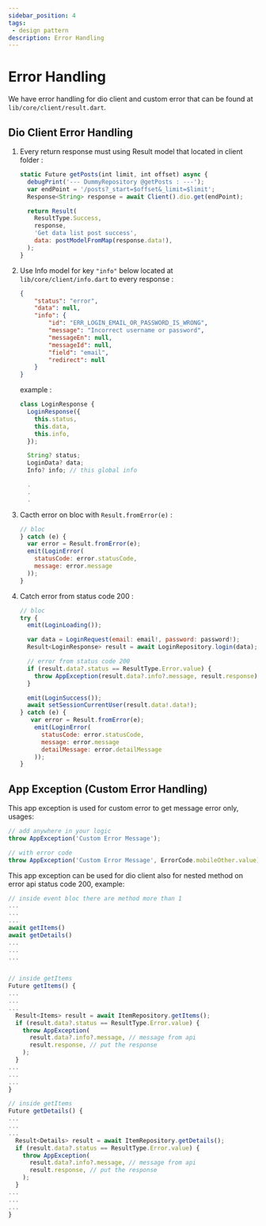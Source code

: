 ```yaml
---
sidebar_position: 4
tags: 
 - design pattern
description: Error Handling
---
```


# Error Handling

We have error handling for dio client and custom error that can be found at  `lib/core/client/result.dart`.

## Dio Client Error Handling
1. Every return response must using Result model that located in client folder :

    ```js
    static Future getPosts(int limit, int offset) async {
      debugPrint('--- DummyRepository @getPosts : ---');
      var endPoint = '/posts?_start=$offset&_limit=$limit';
      Response<String> response = await Client().dio.get(endPoint);

      return Result(
        ResultType.Success,
        response,
        'Get data list post success',
        data: postModelFromMap(response.data!),
      );
    }
    ```
2. Use Info model for key `"info"` below located at `lib/core/client/info.dart` to every response :
   
    ```json
    {
        "status": "error",
        "data": null,
        "info": {
            "id": "ERR_LOGIN_EMAIL_OR_PASSWORD_IS_WRONG",
            "message": "Incorrect username or password",
            "messageEn": null,
            "messageId": null,
            "field": "email",
            "redirect": null
        }
    }
    ```
    
    example :
    ```js
    class LoginResponse {
      LoginResponse({
        this.status,
        this.data,
        this.info,
      });

      String? status;
      LoginData? data;
      Info? info; // this global info

      .
      .
      .
    ```

3. Cacth error on bloc with `Result.fromError(e)` :
 
    ```js
    // bloc
    } catch (e) {
      var error = Result.fromError(e);
      emit(LoginError(
        statusCode: error.statusCode,
        message: error.message
      ));
    }
    ```

4. Catch error from status code 200 :
   
    ```js
    // bloc
    try {
      emit(LoginLoading());

      var data = LoginRequest(email: email!, password: password!);
      Result<LoginResponse> result = await LoginRepository.login(data);

      // error from status code 200
      if (result.data?.status == ResultType.Error.value) {
        throw AppException(result.data?.info?.message, result.response);
      }

      emit(LoginSuccess());
      await setSessionCurrentUser(result.data!.data!);
    } catch (e) {
       var error = Result.fromError(e);
        emit(LoginError(
          statusCode: error.statusCode,
          message: error.message
          detailMessage: error.detailMessage
        ));
    }
    ```

  
## App Exception (Custom Error Handling)

This app exception is used for custom error to get message error only, usages:


```js
// add anywhere in your logic
throw AppException('Custom Error Message');

// with error code
throw AppException('Custom Error Message', ErrorCode.mobileOther.value);
```


This app exception can be used for dio client also for nested method on error api status code 200, example:

```js
// inside event bloc there are method more than 1
...
...
...
await getItems()
await getDetails()
...
...
...


// inside getItems 
Future getItems() {
...
...
...
  Result<Items> result = await ItemRepository.getItems();
  if (result.data?.status == ResultType.Error.value) {
    throw AppException(
      result.data?.info?.message, // message from api
      result.response, // put the response
    );
  }
...
...
...
}

// inside getItems 
Future getDetails() {
...
...
...
  Result<Details> result = await ItemRepository.getDetails();
  if (result.data?.status == ResultType.Error.value) {
    throw AppException(
      result.data?.info?.message, // message from api
      result.response, // put the response
    );
  }
...
...
...
}
```
